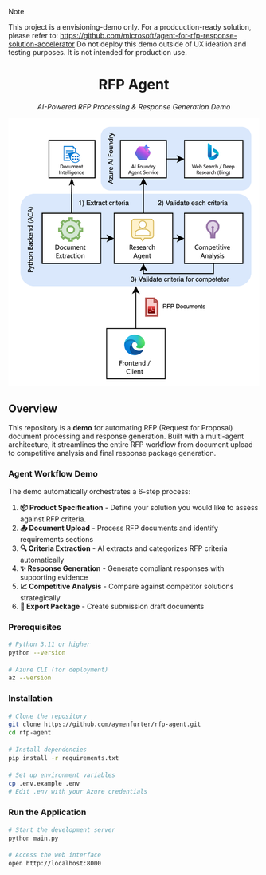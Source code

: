 > [!NOTE]  
> This project is a envisioning-demo only. For a prodcuction-ready solution, please refer to: https://github.com/microsoft/agent-for-rfp-response-solution-accelerator
> Do not deploy this demo outside of UX ideation and testing purposes. It is not intended for production use.
> 
<div align="center">

# RFP Agent

*AI-Powered RFP Processing & Response Generation Demo*

<img src="docs/architecture.png" alt="RFP Agent Architecture" width="600">

</div>



## Overview

This repository is a **demo** for automating RFP (Request for Proposal) document processing and response generation. Built with a multi-agent architecture, it streamlines the entire RFP workflow from document upload to competitive analysis and final response package generation.

### Agent Workflow Demo

The demo automatically orchestrates a 6-step process:

1. **📦 Product Specification** - Define your solution you would like to assess against RFP criteria.
2. **📤 Document Upload** - Process RFP documents and identify requirements sections
3. **🔍 Criteria Extraction** - AI extracts and categorizes RFP criteria automatically
4. **✨ Response Generation** - Generate compliant responses with supporting evidence
5. **📈 Competitive Analysis** - Compare against competitor solutions strategically
6. **📄 Export Package** - Create submission draft documents

### Prerequisites

```bash
# Python 3.11 or higher
python --version

# Azure CLI (for deployment)
az --version
```

### Installation

```bash
# Clone the repository
git clone https://github.com/aymenfurter/rfp-agent.git
cd rfp-agent

# Install dependencies
pip install -r requirements.txt

# Set up environment variables
cp .env.example .env
# Edit .env with your Azure credentials
```

### Run the Application

```bash
# Start the development server
python main.py 

# Access the web interface
open http://localhost:8000
```
